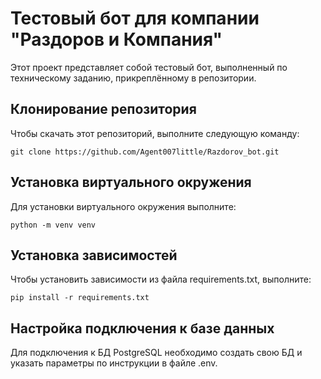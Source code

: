 # Тестовый бот для компании "Раздоров и Компания"

Этот проект представляет собой тестовый бот, выполненный по техническому заданию, прикреплённому в репозитории.

## Клонирование репозитория

Чтобы скачать этот репозиторий, выполните следующую команду:

```git clone https://github.com/Agent007little/Razdorov_bot.git```


## Установка виртуального окружения

Для установки виртуального окружения выполните:

```python -m venv venv```


## Установка зависимостей

Чтобы установить зависимости из файла requirements.txt, выполните:

```pip install -r requirements.txt```


## Настройка подключения к базе данных

Для подключения к БД PostgreSQL необходимо создать свою БД и указать параметры по инструкции в файле .env.
